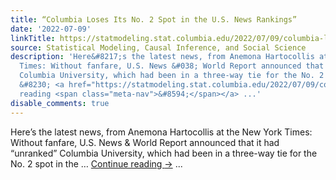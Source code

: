 ```yaml
---
title: “Columbia Loses Its No. 2 Spot in the U.S. News Rankings”
date: '2022-07-09'
linkTitle: https://statmodeling.stat.columbia.edu/2022/07/09/columbia-loses-its-no-2-spot-in-the-u-s-news-rankings/
source: Statistical Modeling, Causal Inference, and Social Science
description: 'Here&#8217;s the latest news, from Anemona Hartocollis at the New York
  Times: Without fanfare, U.S. News &#038; World Report announced that it had “unranked”
  Columbia University, which had been in a three-way tie for the No. 2 spot in the
  &#8230; <a href="https://statmodeling.stat.columbia.edu/2022/07/09/columbia-loses-its-no-2-spot-in-the-u-s-news-rankings/">Continue
  reading <span class="meta-nav">&#8594;</span></a> ...'
disable_comments: true
---
```

Here&#8217;s the latest news, from Anemona Hartocollis at the New York Times: Without fanfare, U.S. News &#038; World Report announced that it had “unranked” Columbia University, which had been in a three-way tie for the No. 2 spot in the &#8230; <a href="https://statmodeling.stat.columbia.edu/2022/07/09/columbia-loses-its-no-2-spot-in-the-u-s-news-rankings/">Continue reading <span class="meta-nav">&#8594;</span></a> ...